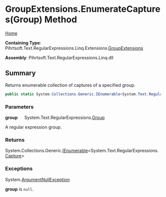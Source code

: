 # GroupExtensions\.EnumerateCaptures\(Group\) Method

[Home](../../../../../../../README.md)

**Containing Type**: Pihrtsoft\.Text\.RegularExpressions\.Linq\.Extensions\.[GroupExtensions](../README.md)

**Assembly**: Pihrtsoft\.Text\.RegularExpressions\.Linq\.dll

## Summary

Returns enumerable collection of captures of a specified group\.

```csharp
public static System.Collections.Generic.IEnumerable<System.Text.RegularExpressions.Capture> EnumerateCaptures(this System.Text.RegularExpressions.Group group)
```

### Parameters

**group** &emsp; System\.Text\.RegularExpressions\.[Group](https://docs.microsoft.com/en-us/dotnet/api/system.text.regularexpressions.group)

A regular expression group\.

### Returns

System\.Collections\.Generic\.[IEnumerable](https://docs.microsoft.com/en-us/dotnet/api/system.collections.generic.ienumerable-1)\<System\.Text\.RegularExpressions\.[Capture](https://docs.microsoft.com/en-us/dotnet/api/system.text.regularexpressions.capture)>

### Exceptions

System\.[ArgumentNullException](https://docs.microsoft.com/en-us/dotnet/api/system.argumentnullexception)

**group** is `null`\.

